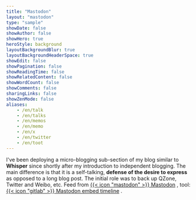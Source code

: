 ```yaml
---
title: "Mastodon"
layout: "mastodon"
type: "sample"
showDate: false
showAuthor: false
showHero: true
heroStyle: background
layoutBackgroundBlur: true
layoutBackgroundHeaderSpace: true
showEdit: false
showPagination: false
showReadingTime: false
showRelatedContent: false
showWordCount: false
showComments: false
sharingLinks: false
showZenMode: false
aliases:
    - /en/talk
    - /en/talks
    - /en/memos
    - /en/memo
    - /en/x
    - /en/twitter
    - /en/toot
---
```


I've been deploying a micro-blogging sub-section of my blog similar to **Whisper** since shortly after my introduction to independent blogging. The main difference is that it is a self-talking, **defense of the desire to express** as opposed to a long blog post. The initial role was to back up QZone, Twitter and Weibo, etc. Feed from [{{< icon "mastodon" >}} Mastodon](https://e5n.cc) , tool: [{{< icon "gitlab" >}} Mastodon embed timeline](https://gitlab.com/idotj/mastodon-embed-timeline) .
